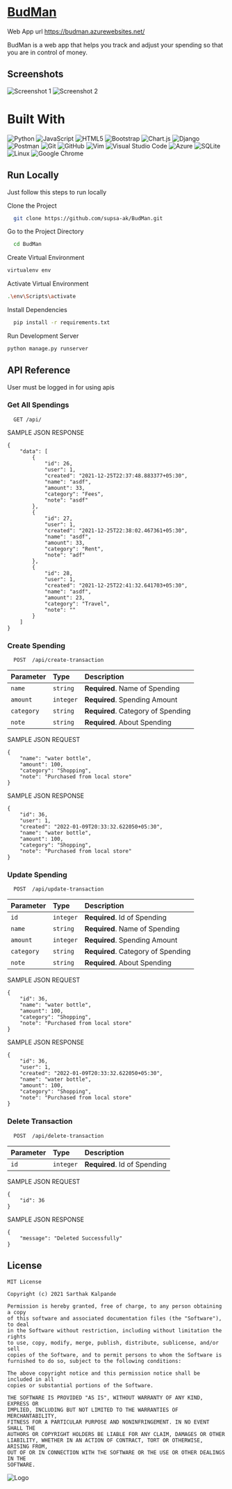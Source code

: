 
# [BudMan](https://budman.azurewebsites.net/)
Web App url https://budman.azurewebsites.net/

BudMan is a web app that helps you track and adjust your spending so that you are in control of money.



## Screenshots

![Screenshot 1](https://raw.githubusercontent.com/supsa-ak/BudMan/main/static/frontend/img/screenshot1.png)
![Screenshot 2](https://raw.githubusercontent.com/supsa-ak/BudMan/main/static/frontend/img/screenshot2.png)


# Built With
![Python](https://img.shields.io/badge/python-3670A0?style=for-the-badge&logo=python&logoColor=ffdd54)
![JavaScript](https://img.shields.io/badge/javascript-%23323330.svg?style=for-the-badge&logo=javascript&logoColor=%23F7DF1E)
![HTML5](https://img.shields.io/badge/html5-%23E34F26.svg?style=for-the-badge&logo=html5&logoColor=white)
![Bootstrap](https://img.shields.io/badge/bootstrap-%23563D7C.svg?style=for-the-badge&logo=bootstrap&logoColor=white)
![Chart.js](https://img.shields.io/badge/chart.js-F5788D.svg?style=for-the-badge&logo=chart.js&logoColor=white)
![Django](https://img.shields.io/badge/django-%23092E20.svg?style=for-the-badge&logo=django&logoColor=white)
![Postman](https://img.shields.io/badge/Postman-FF6C37?style=for-the-badge&logo=postman&logoColor=white)
![Git](https://img.shields.io/badge/git-%23F05033.svg?style=for-the-badge&logo=git&logoColor=white)
![GitHub](https://img.shields.io/badge/github-%23121011.svg?style=for-the-badge&logo=github&logoColor=white)
![Vim](https://img.shields.io/badge/VIM-%2311AB00.svg?style=for-the-badge&logo=vim&logoColor=white)
![Visual Studio Code](https://img.shields.io/badge/Visual%20Studio%20Code-0078d7.svg?style=for-the-badge&logo=visual-studio-code&logoColor=white)
![Azure](https://img.shields.io/badge/azure-%230072C6.svg?style=for-the-badge&logo=azure-devops&logoColor=white)
![SQLite](https://img.shields.io/badge/sqlite-%2307405e.svg?style=for-the-badge&logo=sqlite&logoColor=white)
![Linux](https://img.shields.io/badge/Linux-FCC624?style=for-the-badge&logo=linux&logoColor=black)
![Google Chrome](https://img.shields.io/badge/Google%20Chrome-4285F4?style=for-the-badge&logo=GoogleChrome&logoColor=white)

## Run Locally
Just follow this steps to run locally

Clone the Project

```bash
  git clone https://github.com/supsa-ak/BudMan.git
```

Go to the Project Directory

```bash
  cd BudMan
```

Create Virtual Environment
```bash
virtualenv env
```

Activate Virtual Environment
```bash
.\env\Scripts\activate
```

Install Dependencies

```bash
  pip install -r requirements.txt
```

Run Development Server
```bash
python manage.py runserver
```
## API Reference
User must be logged in for using apis
### Get All Spendings

```http
  GET /api/
```
SAMPLE JSON RESPONSE
```
{
    "data": [
        {
            "id": 26,
            "user": 1,
            "created": "2021-12-25T22:37:48.883377+05:30",
            "name": "asdf",
            "amount": 33,
            "category": "Fees",
            "note": "asdf"
        },
        {
            "id": 27,
            "user": 1,
            "created": "2021-12-25T22:38:02.467361+05:30",
            "name": "asdf",
            "amount": 33,
            "category": "Rent",
            "note": "adf"
        },
        {
            "id": 28,
            "user": 1,
            "created": "2021-12-25T22:41:32.641703+05:30",
            "name": "asdf",
            "amount": 23,
            "category": "Travel",
            "note": ""
        }
    ]
}
```
### Create Spending

```http
  POST  /api/create-transaction
```

| Parameter | Type     | Description                       |
| :-------- | :------- | :-------------------------------- |
| `name`    | `string` | **Required**. Name of Spending |
| `amount`    | `integer` | **Required**. Spending Amount |
| `category`    | `string` | **Required**. Category of Spending |
| `note`    | `string` | **Required**. About Spending |

SAMPLE JSON REQUEST 

```
{
    "name": "water bottle",
    "amount": 100,
    "category": "Shopping",
    "note": "Purchased from local store"
}
```

SAMPLE JSON RESPONSE
```
{
    "id": 36,
    "user": 1,
    "created": "2022-01-09T20:33:32.622050+05:30",
    "name": "water bottle",
    "amount": 100,
    "category": "Shopping",
    "note": "Purchased from local store"
}
```

### Update Spending
```http
  POST  /api/update-transaction
```

| Parameter | Type     | Description                       |
| :-------- | :------- | :-------------------------------- |
| `id`    | `integer` | **Required**. Id of Spending |
| `name`    | `string` | **Required**. Name of Spending |
| `amount`    | `integer` | **Required**. Spending Amount |
| `category`    | `string` | **Required**. Category of Spending |
| `note`    | `string` | **Required**. About Spending |

SAMPLE JSON REQUEST 

```
{
    "id": 36,
    "name": "water bottle",
    "amount": 100,
    "category": "Shopping",
    "note": "Purchased from local store"
}
```

SAMPLE JSON RESPONSE
```
{
    "id": 36,
    "user": 1,
    "created": "2022-01-09T20:33:32.622050+05:30",
    "name": "water bottle",
    "amount": 100,
    "category": "Shopping",
    "note": "Purchased from local store"
}
```

### Delete Transaction

```http
  POST  /api/delete-transaction
```

| Parameter | Type     | Description                       |
| :-------- | :------- | :-------------------------------- |
| `id`    | `integer` | **Required**. Id of Spending |

SAMPLE JSON REQUEST 

```
{
    "id": 36
}
```

SAMPLE JSON RESPONSE
```
{
    "message": "Deleted Successfully"
}
```
## License

```
MIT License

Copyright (c) 2021 Sarthak Kalpande

Permission is hereby granted, free of charge, to any person obtaining a copy
of this software and associated documentation files (the "Software"), to deal
in the Software without restriction, including without limitation the rights
to use, copy, modify, merge, publish, distribute, sublicense, and/or sell
copies of the Software, and to permit persons to whom the Software is
furnished to do so, subject to the following conditions:

The above copyright notice and this permission notice shall be included in all
copies or substantial portions of the Software.

THE SOFTWARE IS PROVIDED "AS IS", WITHOUT WARRANTY OF ANY KIND, EXPRESS OR
IMPLIED, INCLUDING BUT NOT LIMITED TO THE WARRANTIES OF MERCHANTABILITY,
FITNESS FOR A PARTICULAR PURPOSE AND NONINFRINGEMENT. IN NO EVENT SHALL THE
AUTHORS OR COPYRIGHT HOLDERS BE LIABLE FOR ANY CLAIM, DAMAGES OR OTHER
LIABILITY, WHETHER IN AN ACTION OF CONTRACT, TORT OR OTHERWISE, ARISING FROM,
OUT OF OR IN CONNECTION WITH THE SOFTWARE OR THE USE OR OTHER DEALINGS IN THE
SOFTWARE.

```
![Logo](https://raw.githubusercontent.com/supsa-ak/BudMan/main/static/frontend/img/hwhite.png)

